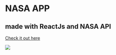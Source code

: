 # NASA APP

## made with ReactJs and NASA API

[Check it out here](https://space-explore.netlify.app/)

![](https://mars.nasa.gov/msl-raw-images/proj/msl/redops/ods/surface/sol/02813/opgs/edr/ncam/NRB_647213998EDR_S0810628NCAM00595M_.JPG)
